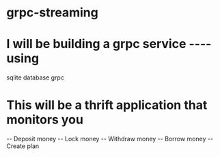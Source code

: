 # grpc-streaming

# I will be building a grpc service ---- using 
sqlite database
grpc

# This will be a thrift application that monitors you

-- Deposit money
-- Lock money
-- Withdraw money
-- Borrow money
-- Create plan